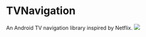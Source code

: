 # TVNavigation
An Android TV navigation library inspired by Netflix.
[![](https://jitpack.io/v/Arpit0492/TVNavigationMenu.svg)](https://jitpack.io/#Arpit0492/TVNavigationMenu)
